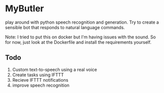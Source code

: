 # MyButler
play around with python speech recognition and generation. Try to create a sensible bot that responds to natural language commands.

Note: I tried to put this on docker but I'm having issues with the sound. So for now, just look at the Dockerfile and install the requirements yourself.


## Todo
1. Custom text-to-speech using a real voice
1. Create tasks using IFTTT
1. Recieve IFTTT notifications
1. improve speech recognition
